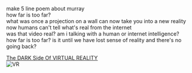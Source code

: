 make 5 line poem about murray  
how far is too far?  
what was once a projection on a wall can now take you into a new reality  
now humans can't tell what's real from the internet  
was that video real? am i talking with a human or internet intelligence?  
how far is too far? is it until we have lost sense of reality and there's no going back?

[The DARK Side Of VIRTUAL REALITY](https://youtu.be/EEzwulP8Me8)  
![VR](https://www.ediiie.com/blog/assets/admin/uploads/virtual-reality-for-tourism-marketing-strategy.jpg)


